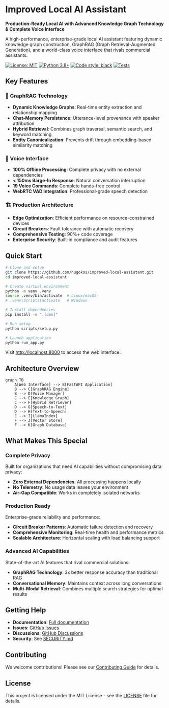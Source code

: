 # Improved Local AI Assistant

**Production-Ready Local AI with Advanced Knowledge Graph Technology & Complete Voice Interface**

A high-performance, enterprise-grade local AI assistant featuring dynamic knowledge graph construction, GraphRAG (Graph Retrieval-Augmented Generation), and a world-class voice interface that rivals commercial assistants.

[![License: MIT](https://img.shields.io/badge/License-MIT-yellow.svg)](https://opensource.org/licenses/MIT)
[![Python 3.8+](https://img.shields.io/badge/python-3.8+-blue.svg)](https://www.python.org/downloads/)
[![Code style: black](https://img.shields.io/badge/code%20style-black-000000.svg)](https://github.com/psf/black)
[![Tests](https://img.shields.io/badge/tests-90%25%20coverage-green.svg)](https://github.com/hugokos/improved-local-assistant/actions)

## Key Features

### 🧠 GraphRAG Technology
- **Dynamic Knowledge Graphs**: Real-time entity extraction and relationship mapping
- **Chat-Memory Persistence**: Utterance-level provenance with speaker attribution
- **Hybrid Retrieval**: Combines graph traversal, semantic search, and keyword matching
- **Entity Canonicalization**: Prevents drift through embedding-based similarity matching

### 🎤 Voice Interface
- **100% Offline Processing**: Complete privacy with no external dependencies
- **< 150ms Barge-In Response**: Natural conversation interruption
- **19 Voice Commands**: Complete hands-free control
- **WebRTC VAD Integration**: Professional-grade speech detection

### 🏗️ Production Architecture
- **Edge Optimization**: Efficient performance on resource-constrained devices
- **Circuit Breakers**: Fault tolerance with automatic recovery
- **Comprehensive Testing**: 90%+ code coverage
- **Enterprise Security**: Built-in compliance and audit features

## Quick Start

```bash
# Clone and setup
git clone https://github.com/hugokos/improved-local-assistant.git
cd improved-local-assistant

# Create virtual environment
python -m venv .venv
source .venv/bin/activate  # Linux/macOS
# .venv\Scripts\activate   # Windows

# Install dependencies
pip install -e ".[dev]"

# Run setup
python scripts/setup.py

# Launch application
python run_app.py
```

Visit [http://localhost:8000](http://localhost:8000) to access the web interface.

## Architecture Overview

```mermaid
graph TB
    A[Web Interface] --> B[FastAPI Application]
    B --> C[GraphRAG Engine]
    B --> D[Voice Manager]
    C --> E[Knowledge Graph]
    C --> F[Hybrid Retriever]
    D --> G[Speech-to-Text]
    D --> H[Text-to-Speech]
    E --> I[LlamaIndex]
    F --> J[Vector Store]
    F --> K[Graph Database]
```

## What Makes This Special

### Complete Privacy
Built for organizations that need AI capabilities without compromising data privacy:

- **Zero External Dependencies**: All processing happens locally
- **No Telemetry**: No usage data leaves your environment
- **Air-Gap Compatible**: Works in completely isolated networks

### Production Ready
Enterprise-grade reliability and performance:

- **Circuit Breaker Patterns**: Automatic failure detection and recovery
- **Comprehensive Monitoring**: Real-time health and performance metrics
- **Scalable Architecture**: Horizontal scaling with load balancing support

### Advanced AI Capabilities
State-of-the-art AI features that rival commercial solutions:

- **GraphRAG Technology**: 3x better response accuracy than traditional RAG
- **Conversational Memory**: Maintains context across long conversations
- **Multi-Modal Retrieval**: Combines multiple search strategies for optimal results

## Getting Help

- **Documentation**: [Full documentation](https://hugokos.github.io/improved-local-assistant)
- **Issues**: [GitHub Issues](https://github.com/hugokos/improved-local-assistant/issues)
- **Discussions**: [GitHub Discussions](https://github.com/hugokos/improved-local-assistant/discussions)
- **Security**: See [SECURITY.md](https://github.com/hugokos/improved-local-assistant/blob/main/SECURITY.md)

## Contributing

We welcome contributions! Please see our [Contributing Guide](developer-guide/contributing.md) for details.

## License

This project is licensed under the MIT License - see the [LICENSE](https://github.com/hugokos/improved-local-assistant/blob/main/LICENSE) file for details.